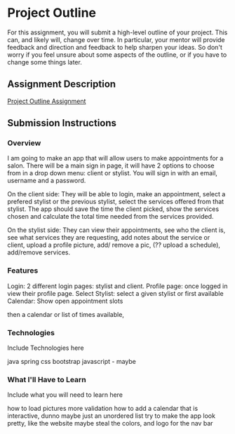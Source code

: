 # Project Outline
For this assignment, you will submit a high-level outline of your project. This can, and likely will, change over time.
 In particular, your mentor will provide feedback and direction and feedback to help sharpen your ideas. So don't worry
 if you feel unsure about some aspects of the outline, or if you have to change some things later.

## Assignment Description
[Project Outline Assignment](https://education.launchcode.org/liftoff/assignments/project-outline/)

## Submission Instructions

### Overview

I am going to make an app that will allow users to make appointments for a salon. There will be a main sign in page,
 it will have 2 options to choose from in a drop down menu: client or stylist. You will sign in with an email, username
  and a password.

 On the client side:
 They will be able to login, make an appointment, select a prefered stylist or the previous stylist, select the services
  offered from that stylist. The app should save the time the client picked, show the services chosen and calculate the
  total time needed from the services provided.

On the stylist side:
They can view their appointments, see who the client is, see what services they are requesting, add notes about the
service or client, upload a profile picture, add/ remove a pic, (?? upload a schedule), add/remove services.

### Features

Login: 2 different login pages: stylist and client.
Profile page: once logged in view their profile page.
Select Stylist: select a given stylist or first available
Calendar: Show open appointment slots

then a calendar or list of times available,


### Technologies
Include Technologies here

java
spring
css
bootstrap
javascript - maybe

### What I'll Have to Learn
Include what you will need to learn here

how to load pictures
more validation
how to add a calendar that is interactive, dunno maybe just an unordered list
try to make the app look pretty, like the website maybe steal the colors, and logo for the nav bar
